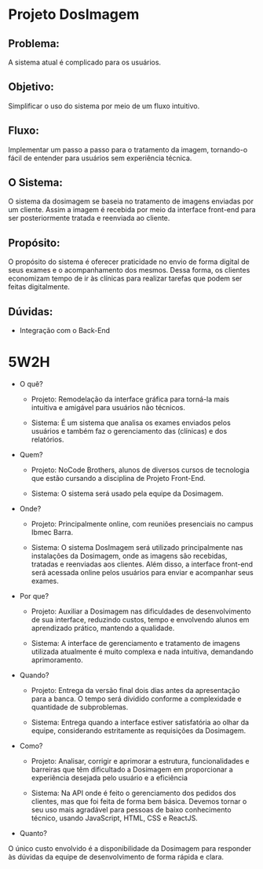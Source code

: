 # Projeto DosImagem

## Problema:
A sistema atual é complicado para os usuários.

## Objetivo:
Simplificar o uso do sistema por meio de um fluxo intuitivo.

## Fluxo:
Implementar um passo a passo para o tratamento da imagem, tornando-o fácil de entender para usuários sem experiência técnica.

## O Sistema:
O sistema da dosimagem se baseia no tratamento de imagens enviadas por um cliente. Assim a imagem é recebida por meio da interface front-end para ser posteriormente tratada e reenviada ao cliente.

## Propósito:
O propósito do sistema é oferecer praticidade no envio de forma digital de seus exames e o acompanhamento dos mesmos.
Dessa forma, os clientes economizam tempo de ir às clínicas para realizar tarefas que podem ser feitas digitalmente.

## Dúvidas:
- Integração com o Back-End

# 5W2H

- O quê?
  - Projeto: Remodelação da interface gráfica para torná-la mais intuitiva e amigável para usuários não técnicos.

  - Sistema: É um sistema que analisa os exames enviados pelos usuários e também faz o gerenciamento das (clínicas) e dos relatórios. 
  
- Quem?

  - Projeto: NoCode Brothers, alunos de diversos cursos de tecnologia que estão cursando a disciplina de Projeto Front-End.

  - Sistema: O sistema será usado pela equipe da Dosimagem.
  
- Onde?

  - Projeto: Principalmente online, com reuniões presenciais no campus Ibmec Barra.

  - Sistema: O sistema DosImagem será utilizado principalmente nas instalações da Dosimagem, onde as imagens são recebidas, tratadas e reenviadas aos clientes. Além disso, a interface front-end será acessada online pelos usuários para enviar e acompanhar seus exames.
  
- Por que?

  - Projeto: Auxiliar a Dosimagem nas dificuldades de desenvolvimento de sua interface, reduzindo custos, tempo e envolvendo alunos em aprendizado prático, mantendo a qualidade.

  - Sistema: A interface de gerenciamento e tratamento de imagens utilizada atualmente é muito complexa e nada intuitiva, demandando aprimoramento.
  
- Quando?

  - Projeto: Entrega da versão final dois dias antes da apresentação para a banca. O tempo será dividido conforme a complexidade e quantidade de subproblemas.

  - Sistema: Entrega quando a interface estiver satisfatória ao olhar da equipe, considerando estritamente as requisições da Dosimagem.

- Como?

  - Projeto: Analisar, corrigir e aprimorar a estrutura, funcionalidades e barreiras que têm dificultado a Dosimagem em proporcionar a experiência desejada pelo usuário e a eficiência

  - Sistema: Na API onde é feito o gerenciamento dos pedidos dos clientes, mas que foi feita de forma bem básica. Devemos tornar o seu uso mais agradável para pessoas de baixo conhecimento técnico, usando JavaScript, HTML, CSS e ReactJS.
  
- Quanto?

O único custo envolvido é a disponibilidade da Dosimagem para responder às dúvidas da equipe de desenvolvimento de forma rápida e clara.
